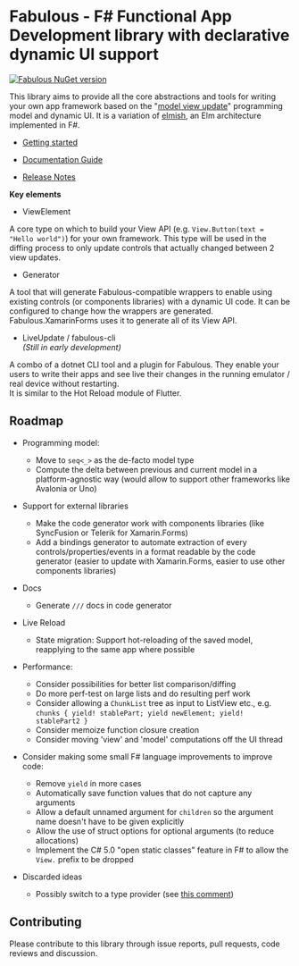 Fabulous - F# Functional App Development library with declarative dynamic UI support
=======

 [![Fabulous NuGet version](https://badge.fury.io/nu/Fabulous.svg)](https://badge.fury.io/nu/Fabulous)

This library aims to provide all the core abstractions and tools for writing your own app framework based on the "[model view update](https://guide.elm-lang.org/architecture/)" programming model and dynamic UI. It is a variation of [elmish](https://elmish.github.io/), an Elm architecture implemented in F#.

* [Getting started](https://fsprojects.github.io/Fabulous/index.html#getting=started)

* [Documentation Guide](https://fsprojects.github.io/Fabulous/guide.html)

* [Release Notes](RELEASE_NOTES.md)

**Key elements**
- ViewElement

A core type on which to build your View API (e.g. `View.Button(text = "Hello world")`) for your own framework. This type will be used in the diffing process to only update controls that actually changed between 2 view updates.

- Generator

A tool that will generate Fabulous-compatible wrappers to enable using existing controls (or components libraries) with a dynamic UI code. It can be configured to change how the wrappers are generated.  
Fabulous.XamarinForms uses it to generate all of its View API.

- LiveUpdate / fabulous-cli  
*(Still in early development)*

A combo of a dotnet CLI tool and a plugin for Fabulous. They enable your users to write their apps and see live their changes in the running emulator / real device without restarting.  
It is similar to the Hot Reload module of Flutter.

## Roadmap

* Programming model: 
  * Move to `seq<_>` as the de-facto model type
  * Compute the delta between previous and current model in a platform-agnostic way (would allow to support other frameworks like Avalonia or Uno)
  
* Support for external libraries
  * Make the code generator work with components libraries (like SyncFusion or Telerik for Xamarin.Forms)
  * Add a bindings generator to automate extraction of every controls/properties/events in a format readable by the code generator (easier to update with Xamarin.Forms, easier to use other components libraries)

* Docs
  * Generate `///` docs in code generator

* Live Reload
  * State migration: Support hot-reloading of the saved model, reapplying to the same app where possible

* Performance:
  * Consider possibilities for better list comparison/diffing
  * Do more perf-test on large lists and do resulting perf work
  * Consider allowing a `ChunkList` tree as input to ListView etc., e.g. `chunks { yield! stablePart; yield newElement; yield! stablePart2 }` 
  * Consider memoize function closure creation
  * Consider moving 'view' and 'model' computations off the UI thread

* Consider making  some small F# language improvements to improve code:
  * Remove `yield` in more cases
  * Automatically save function values that do not capture any arguments
  * Allow a default unnamed argument for `children` so the argument name doesn't have to be given explicitly
  * Allow the use of struct options for optional arguments (to reduce allocations)
  * Implement the C# 5.0 "open static classes" feature in F# to allow the `View.` prefix to be dropped

* Discarded ideas
  * Possibly switch to a type provider (see [this comment](https://github.com/fsprojects/Fabulous/issues/50#issuecomment-390396365))

## Contributing

Please contribute to this library through issue reports, pull requests, code reviews and discussion.